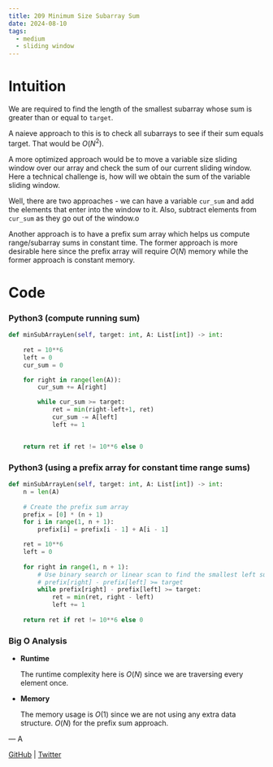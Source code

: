 ```yaml
---
title: 209 Minimum Size Subarray Sum
date: 2024-08-10
tags:
  - medium
  - sliding window
---
```


# Intuition

We are required to find the length of the smallest subarray whose sum is greater than or equal to `target`.

A naieve approach to this is to check all subarrays to see if their sum equals target. That would be $O(N^2)$.

A more optimized approach would be to move a variable size sliding window over our array and check the sum of our current sliding window. Here a technical challenge is, how will we obtain the sum of the variable sliding window.

Well, there are two approaches - we can have a variable `cur_sum` and add the elements that enter into the window to it. Also, subtract elements from `cur_sum` as they go out of the window.o

Another approach is to have a prefix sum array which helps us compute range/subarray sums in constant time. The former approach is more desirable here since the prefix array will require $O(N)$ memory while the former approach is constant memory.

# Code

### Python3 (compute running sum)

```python
def minSubArrayLen(self, target: int, A: List[int]) -> int:
    
    ret = 10**6
    left = 0 
    cur_sum = 0

    for right in range(len(A)):
        cur_sum += A[right]

        while cur_sum >= target:
            ret = min(right-left+1, ret)
            cur_sum -= A[left]
            left += 1


    return ret if ret != 10**6 else 0
```

### Python3 (using a prefix array for constant time range sums)

```python
def minSubArrayLen(self, target: int, A: List[int]) -> int:
    n = len(A)
    
    # Create the prefix sum array
    prefix = [0] * (n + 1)
    for i in range(1, n + 1):
        prefix[i] = prefix[i - 1] + A[i - 1]

    ret = 10**6
    left = 0
    
    for right in range(1, n + 1):
        # Use binary search or linear scan to find the smallest left such that
        # prefix[right] - prefix[left] >= target
        while prefix[right] - prefix[left] >= target:
            ret = min(ret, right - left)
            left += 1
    
    return ret if ret != 10**6 else 0
```

### Big O Analysis

- **Runtime**

  The runtime complexity here is $O(N)$ since we are traversing every element once.

- **Memory**

  The memory usage is $O(1)$ since we are not using any extra data structure. $O(N)$ for the prefix sum approach.

— A

[GitHub](https://github.com/AtharvaKamble) | [Twitter](https://twitter.com/AtharvaKamble07)
